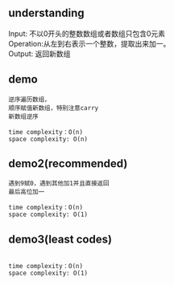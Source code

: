 ## understanding

Input: 不以0开头的整数数组或者数组只包含0元素<br>
Operation:从左到右表示一个整数，提取出来加一。<br>
Output: 返回新数组

## demo

```
逆序遍历数组，
顺序赋值新数组，特别注意carry
新数组逆序
```

```
time complexity：O(n)
space complexity: O(n)
```

## demo2(recommended)

```
遇到9赋0，遇到其他加1并且直接返回
最后高位加一
```

```
time complexity：O(n)
space complexity: O(1)
```

## demo3(least codes)

```

```

```
time complexity：O(n)
space complexity: O(1)
```